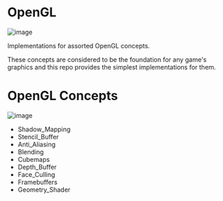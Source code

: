 # OpenGL
![image](https://github.com/user-attachments/assets/6271d3ca-81ee-49e9-bb3e-07e65e3295f5)

Implementations for assorted OpenGL concepts. 

These concepts are considered to be the foundation for any game's graphics and this repo provides the simplest implementations for them.

# OpenGL Concepts
![image](https://github.com/user-attachments/assets/cabf9c90-e2e1-4b58-a1b7-90da2998a18a)
- Shadow_Mapping
- Stencil_Buffer
- Anti_Aliasing
- Blending
- Cubemaps
- Depth_Buffer
- Face_Culling
- Framebuffers
- Geometry_Shader

